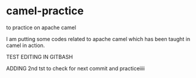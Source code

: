 # camel-practice
to practice on apache camel

I am putting some codes related to apache camel which has been taught in camel in action.

TEST EDITING IN GITBASH 


ADDING 2nd tst to check for next commit and practiceiiii
